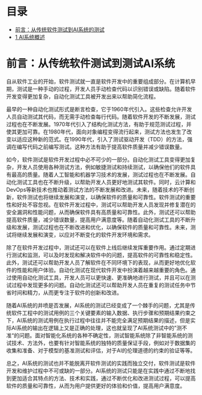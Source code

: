 # 目录

- [前言：从传统软件测试到AI系统的测试](readme.md)
- [1 AI系统概述](Chapter1.md)
# 前言：从传统软件测试到测试AI系统

自从软件工业的开始，软件测试就一直是软件开发中的重要组成部分。在计算机早期，测试是一种手动的过程，开发人员手动检查代码以识别错误或缺陷。随着软件开发变得更加复杂，自动化测试工具被开发出来以帮助简化流程。

最早的一种自动化测试形式是断言检查，它于1960年代引入。这些检查允许开发人员自动测试其代码，而无需手动检查每行代码。随着软件开发的不断发展，测试过程也在不断发展。1970年代引入了结构化测试方法，有助于规范测试过程，并使其更加可靠。在1980年代，面向对象编程变得流行起来，测试方法也发生了改变以适应这种新的范式。在1990年代，引入了测试驱动开发（TDD）的方法，强调在编写代码之前编写测试。这种方法有助于提高软件质量并减少错误数量。

如今，软件测试是软件开发过程中必不可少的一部分。自动化测试工具变得更加复杂，开发人员使用各种测试方法，例如敏捷测试和持续测试，以确保他们的软件具有最高的质量。随着人工智能和机器学习技术的发展，测试过程也在不断发展。自动化测试工具也在不断升级，以帮助开发人员更好地测试其软件。同时，云计算和DevOps等新技术也推动着测试方法的不断发展和改进。未来，随着技术的不断创新，软件测试也将继续发展和演变，以确保软件的质量和可靠性。软件测试的重要性和好处不容忽视。在软件开发过程中，测试可以帮助开发人员发现并修复潜在的安全漏洞和性能问题，从而确保软件具有高质量和可靠性。此外，测试还可以帮助提高软件质量，减少错误数量，提高用户满意度等。随着自动化测试工具的不断升级和发展，测试过程也在不断改进和优化，以确保软件的质量和可靠性。未来，测试将继续发展和演变，以应对不断变化的软件开发环境和需求。

除了在软件开发过程中，测试还可以在软件上线后继续发挥重要作用。通过定期进行测试和监测，可以及时发现和解决软件中的问题，提高软件的可靠性和稳定性。此外，测试还可以帮助开发人员了解软件在不同环境下的表现，从而更好地优化软件的性能和用户体验。自动化测试在现代软件开发中扮演着越来越重要的角色。通过使用自动化测试工具，开发人员可以更快速、更准确地进行测试，并且可以在测试过程中发现更多的问题。自动化测试还可以帮助开发人员在重复的测试任务中节省时间和精力，从而更专注于软件的创新和改进。

随着AI系统的井喷是否发展，AI系统的测试已经变成了一个棘手的问题，尤其是传统软件工程中的测试用例的三个关键要素的输入数据、执行步骤和预期结果约束之下，AI系统的测试用例在执行过程中往往并不能完全满足预期结果的描述，但是实际AI系统的输出在逻辑上又是正确的处理，这也就呈现了AI系统测试中的”测不准“的问题。面对智能化系统的各种不确定性，测试智能系统除了非智能系统的测试技术、方法外，也要有针对智能系统的独特的质量保证手段，例如对于数据集的收集和准备、对于模型的基准测试和评估，对于AI的伦理道德的约束的验证等等。

总之，AI系统的测试也并不能脱离开软件测试的实践而独立交付，软件测试是软件开发和维护过程中不可或缺的一部分。AI系统的测试只能是在实践中通过不断地找到更加适合其特点的方法、技术和实践，通过不断优化和改进测试过程，可以提高软件的质量和可靠性，从而为用户提供更好的体验和价值，提高用户满意度。



